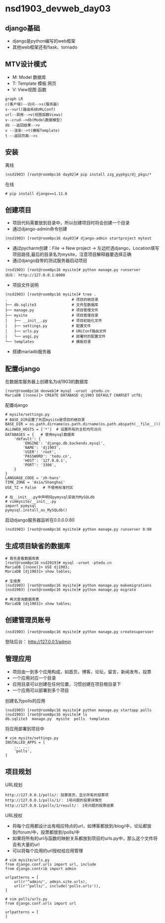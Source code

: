# nsd1903_devweb_day03

## django基础

- django是python编写的web框架
- 其他web框架还有flask、tornado

## MTV设计模式

- M: Model 数据库
- T: Template 模板 网页
- V: View视图 函数

```mermaid
graph LR
c(客户端)--访问-->s(服务器)
s-->url(路由系统URLConf)
url--调用-->v(视图函数Views)
v--crud-->db(Model数据模型)
db --返回结果-->v
v --渲染-->t(模板Template)
t --返回页面-->c

```

## 安装

离线

```shell
(nsd1903) [root@room8pc16 day02]# pip install zzg_pypkgs/dj_pkgs/*
```

在线

```shell
# pip install django==1.11.6
```

## 创建项目

- 项目代码需要放到目录中，所以创建项目时将会创建一个目录
- 通过django-admin命令创建

```shell
(nsd1903) [root@room8pc16 day03]# django-admin startproject mytest
```

- 通过pycharm创建：File -> New project -> 左边栏选django，Location填写项目路径,最后的目录名为mysite，注意项目解释器要选择正确
- 通过django自带的测试服务器启动项目

```shell
(nsd1903) [root@room8pc16 mysite]# python manage.py runserver
访问： http://127.0.0.1:8000
```

- 项目文件说明

```shell
(nsd1903) [root@room8pc16 mysite]# tree .
.                             # 项目的根目录
├── db.sqlite3                # 文件型数据库
├── manage.py                 # 项目管理文件
├── mysite                    # 项目管理目录
│   ├── __init__.py           # 项目初始化文件
│   ├── settings.py           # 配置文件
│   ├── urls.py               # URLConf路由文件
│   └── wsgi.py               # 部署时的配置文件
└── templates                 # 模板目录
```

- 搭建mariadb服务器

## 配置django

在数据库服务器上创建名为dj1903的数据库

```shell
[root@room8pc16 devweb]# mysql -uroot -ptedu.cn
MariaDB [(none)]> CREATE DATABASE dj1903 DEFAULT CHARSET utf8;
```

配置django

```shell
# mysite/settings.py
# BASE_DIR设置了外层mysite是项目的根目录
BASE_DIR = os.path.dirname(os.path.dirname(os.path.abspath(__file__)))
ALLOWED_HOSTS = ['*']  # 设置所有的主机均可访问
DATABASES = {   # 使用mysql数据库
    'default': {
        'ENGINE': 'django.db.backends.mysql',
        'NAME': 'dj1903',
        'USER': 'root',
        'PASSWORD': 'tedu.cn',
        'HOST': '127.0.0.1',
        'PORT': '3306',
    }
}
LANGUAGE_CODE = 'zh-hans'
TIME_ZONE = 'Asia/Shanghai'
USE_TZ = False   # 不使用标准时区

# 在__init__.py中声明将pymysql安装为MySQLdb
# vimmysite/__init__.py
import pymysql
pymysql.install_as_MySQLdb()
```

启动django服务器监听在0.0.0.0:80

```shell
(nsd1903) [root@room8pc16 mysite]# python manage.py runserver 0:80
```

## 生成项目缺省的数据库

```shell
# 首先查看数据库表
[root@room8pc16 nsd2019]# mysql -uroot -ptedu.cn
MariaDB [(none)]> USE dj1903;
MariaDB [dj1903]> show tables;

# 生成表
(nsd1903) [root@room8pc16 mysite]# python manage.py makemigrations
(nsd1903) [root@room8pc16 mysite]# python manage.py migrate

# 再次查询数据库表
MariaDB [dj1903]> show tables;
```

## 创建管理员账号

```shell
(nsd1903) [root@room8pc16 mysite]# python manage.py createsuperuser
```

登陆后台： http://127.0.0.1/admin

## 管理应用

- 项目由一到多个应用构成，如首页，博客，论坛，留言，新闻发布，投票
- 一个应用对应一个目录
- 应用目录可以创建在任何位置，习惯创建在项目根目录下
- 一个应用可以部署到多个项目

创建名为polls的应用

```shell
(nsd1903) [root@room8pc16 mysite]# python manage.py startapp polls
(nsd1903) [root@room8pc16 mysite]# ls
db.sqlite3  manage.py  mysite  polls  templates
```

将应用部署到项目中

```shell
# vim mysite/settings.py
INSTALLED_APPS = [
    ... ...
    'polls',
]
```

## 项目规划

URL规划

```shell
http://127.0.0.1/polls/: 投票首页，显示所有的投票项
http://127.0.0.1/polls/1/： 1号问题的投票详情页
http://127.0.0.1/polls/1/result/： 1号问题的投票结果
```

URL授权

- 将每个应用都设计出有相应特点的url，如博客都放到/blog/中，论坛都放到/forum/中，投票都放到/polls/中
- 如果将所有的url与函数的映射关系都放到项目的urls.py中，那么这个文件将会有大量的url
- 可以将每个应用的url授权给应用管理

```shell
# vim mysite/urls.py
from django.conf.urls import url, include
from django.contrib import admin

urlpatterns = [
    url(r'^admin/', admin.site.urls),
    url(r'^polls/', include('polls.urls')),
]

# vim polls/urls.py
from django.conf.urls import url

urlpatterns = [
]
```











